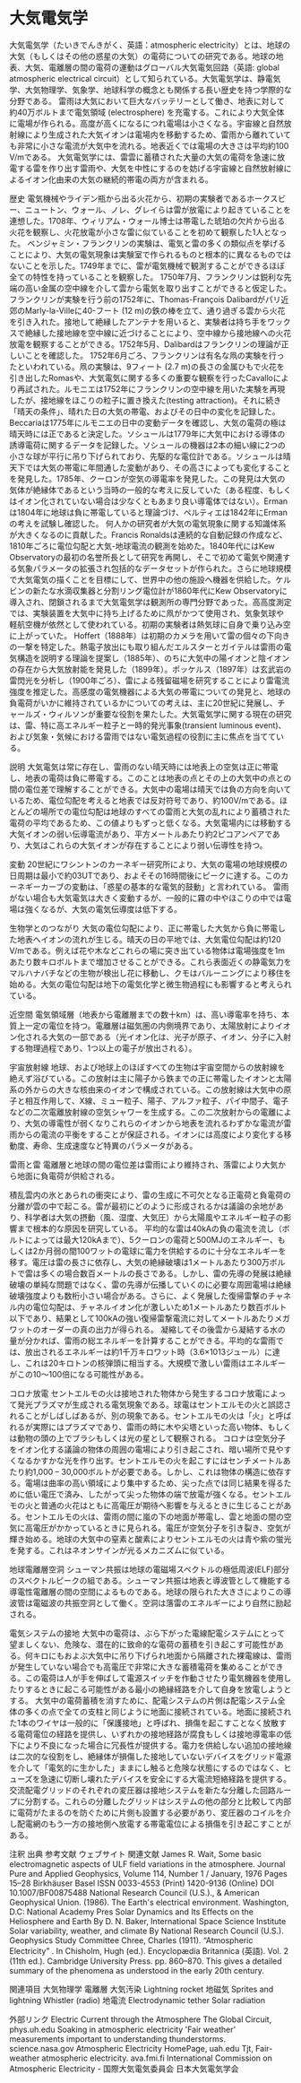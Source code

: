 # 大気電気学

大気電気学（たいきでんきがく、英語：atmospheric electricity）とは、地球の大気（もしくはその他の惑星の大気）の電荷についての研究である。地球の地表、大気、電離層の間の電荷の運動はグローバル大気電気回路（英語: global atmospheric electrical circuit）として知られている。大気電気学は、静電気学、大気物理学、気象学、地球科学の概念とも関係する長い歴史を持つ学際的な分野である。
雷雨は大気において巨大なバッテリーとして働き、地表に対して約40万ボルトまで電気領域 (electrosphere) を充電する。これにより大気全体に電場が作られる。高度が高くになるにつれ電場は小さくなる。宇宙線と自然放射線により生成された大気イオンは電場内を移動するため、雷雨から離れていても非常に小さな電流が大気中を流れる。地表近くでは電場の大きさは平均約100 V/mである。
大気電気学には、雷雲に蓄積された大量の大気の電荷を急速に放電する雷を作り出す雷雨や、大気を中性にするのを妨げる宇宙線と自然放射線によるイオン化由来の大気の継続的帯電の両方が含まれる。

歴史
電気機械やライデン瓶から出る火花から、初期の実験者であるホークスビー、ニュートン、ウォール、ノレ、グレイらは雷が放電により起きていることを連想した。1708年、ウィリアム・ウォール博士は帯電した琥珀の欠片から出る火花を観察し、火花放電が小さな雷に似ていることを初めて観察した1人となった。
ベンジャミン・フランクリンの実験は、電気と雷の多くの類似点を挙げることにより、大気の電気現象は実験室で作られるものと根本的に異なるものではないことを示した。1749年までに、雷が電気機械で観測することができるほぼ全ての特性を持っていることを観察した。
1750年7月、フランクリンは鋭利な先端の高い金属の空中線を介して雲から電気を取り出すことができると仮定した。フランクリンが実験を行う前の1752年に、Thomas-François Dalibardがパリ近郊のMarly-la-Villeに40-フート (12 m)の鉄の棒を立て、通り過ぎる雲から火花を引き入れた。接地して絶縁したアンテナを用いると、実験者は持ち手をワックスで絶縁した接地線を空中線に近づけることにより、空中線から接地線への火花放電を観察することができる。1752年5月、Dalibardはフランクリンの理論が正しいことを確認した。
1752年6月ごろ、フランクリンは有名な凧の実験を行ったといわれている。凧の実験は、9フィート (2.7 m)の長さの金属ひもで火花を引き出したRomasや、大気電気に関する多くの重要な観察を行ったCavalloにより再試された。ルモニエは1752年にフランクリンの空中線を用いた実験を再現したが、接地線をほこりの粒子に置き換えた(testing attraction)。それに続き「晴天の条件」、晴れた日の大気の帯電、およびその日中の変化を記録した。Beccariaは1775年にルモニエの日中の変動データを確認し、大気の電荷の極は晴天時には正であると決定した。ソシュールは1779年に大気中における導体の誘導電荷に関するデータを記録した。ソシュールの機器は2本の細い線に2つの小さな球が平行に吊り下げられており、先駆的な電位計である。ソシュールは晴天下では大気の帯電に年間通した変動があり、その高さによっても変化することを発見した。1785年、クーロンが空気の導電率を発見した。この発見は大気の気体が絶縁体であるという当時の一般的な考えに反していた（ある程度、もしくはイオン化されていない場合は少なくともあまり良い導電体ではない）。Ermanは1804年に地球は負に帯電していると理論づけ、ペルティエは1842年にErmanの考えを試験し確認した。
何人かの研究者が大気の電気現象に関する知識体系が大きくなるのに貢献した。Francis Ronaldsは連続的な自動記録の作成など、1810年ごろに電位勾配と大気-地球電流の観測を始めた。1840年代にはKew Observatoryの最初の名誉所長として研究を再開し、そこで初めて電気や関連する気象パラメータの拡張され包括的なデータセットが作られた。さらに地球規模で大気電気の描くことを目標にして、世界中の他の施設へ機器を供給した。ケルビンの新たな水滴収集器と分割リング電位計が1860年代にKew Observatoryに導入され、閉鎖されるまで大気電気学は観測所の専門分野であった。高高度測定では、実験装置を大気中に持ち上げるために凧がかつて使用され、気象気球や軽航空機が依然として使われている。初期の実験者は熱気球に自身で乗り込み空に上がっていた。
Hoffert（1888年）は初期のカメラを用いて雷の個々の下向きの一撃を特定した。熱電子放出にも取り組んだエルスターとガイテルは雷雨の電気構造を説明する理論を提案し（1885年）、のちに大気中の陽イオンと陰イオンの存在から大気放射能を発見した（1899年）。ポッケルス（1897年）は玄武岩の雷閃光を分析し（1900年ごろ）、雷による残留磁場を研究することにより雷電流強度を推定した。高感度の電気機器による大気の帯電についての発見と、地球の負電荷がいかに維持されているかについての考えは、主に20世紀に発展し、チャールズ・ウィルソンが重要な役割を果たした。大気電気学に関する現在の研究は、雷、特に高エネルギー粒子と一時的発光事象(transient luminous event)、および気象・気候における雷雨ではない電気過程の役割に主に焦点を当てている。

説明
大気電気は常に存在し、雷雨のない晴天時には地表上の空気は正に帯電し、地表の電荷は負に帯電する。このことは地表の点とその上の大気中の点との間の電位差で理解することができる。大気中の電場は晴天では負の方向を向いているため、電位勾配を考えると地表では反対符号であり、約100V/mである。ほとんどの場所での電位勾配は地球のすべての雷雨と大気の乱れにより蓄積された電荷の平均であるため、この値よりもずっと低くなる。大気電場内には移動する大気イオンの弱い伝導電流があり、平方メートルあたり約2ピコアンペアであり、大気はこれらの大気イオンが存在することにより弱い伝導性を持つ。

変動
20世紀にワシントンのカーネギー研究所により、大気の電場の地球規模の日周期は最小で約03UTであり、およそその16時間後にピークに達する。このカーネギーカーブの変動は、「惑星の基本的な電気的鼓動」と言われている。
雷雨がない場合も大気電気は大きく変動するが、一般的に霧の中やほこりの中では電場は強くなるが、大気の電気伝導度は低下する。

生物学とのつながり
大気の電位勾配により、正に帯電した大気から負に帯電した地表へイオンの流れが生じる。晴天の日の平地では、大気電位勾配は約120 V/mである。例えば花や木などこれらの場に突き出ている物体は電場強度を1mあたり数キロボルトまで増加させることができる。これら表面近くの静電気力をマルハナバチなどの生物が検出し花に移動し、クモはバルーニングにより移住を始める。大気の電位勾配は地下の電気化学と微生物過程にも影響すると考えられている。

近空間
電気領域層（地表から電離層までの数十km）は、高い導電率を持ち、本質上一定の電位を持つ。電離層は磁気圏の内側境界であり、太陽放射によりイオン化される大気の一部である（光イオン化は、光子が原子、イオン、分子に入射する物理過程であり、1つ以上の電子が放出される）。

宇宙放射線
地球、および地球上のほぼすべての生物は宇宙空間からの放射線を絶えず浴びている。この放射は主に陽子から鉄までの正に帯電したイオンと太陽系の外からの大きな核由来のイオンで構成されている。この放射線は大気中の原子と相互作用して、X線、ミュー粒子、陽子、アルファ粒子、パイ中間子、電子などの二次電離放射線の空気シャワーを生成する。この二次放射からの電離により、大気の導電性が弱くなりこれらのイオンから地表を流れるわずかな電流が雷雨からの電流の平衡をすることが保証される。イオンには高度により変化する移動度、寿命、生成速度など特異のパラメータがある。

雷雨と雷
電離層と地球の間の電位差は雷雨により維持され、落雷により大気から地面に負電荷が供給される。

積乱雲内の氷とあられの衝突により、雷の生成に不可欠となる正電荷と負電荷の分離が雲の中で起こる。雷が最初にどのように形成されるかは議論の余地があり、科学者は大気の摂動（風、湿度、大気圧）から太陽風やエネルギー粒子の影響まで根本的な原因を研究している。
平均的な雷は40kAの負の電流を流し（ボルトによっては最大120kAまで）、5クーロンの電荷と500MJのエネルギー、もしくは2か月弱の間100ワットの電球に電力を供給するのに十分なエネルギーを移す。電圧は雷の長さに依存し、大気の絶縁破壊は1メートルあたり300万ボルトで雷は多くの場合数百メートルの長さである。しかし、雷の先導の発展は絶縁破壊の単純な問題ではなく、雷の先導が伝播していくのに必要な周囲電場は絶縁破壊強度よりも数桁小さい場合がある。さらに、よく発展した復帰雷撃のチャネル内の電位勾配は、チャネルイオン化が激しいため1メートルあたり数百ボルト以下であり、結果として100kAの強い復帰雷撃電流に対してメートルあたりメガワットのオーダーの真の出力が得られる。
凝縮してその後雲から凝結する水の量が分かれば、雷雨の総エネルギーを計算することができる。平均的な雷雨では、放出されるエネルギーは約1千万キロワット時（3.6×1013ジュール）に達し、これは20キロトンの核弾頭に相当する。大規模で激しい雷雨はエネルギーがこの10～100倍になる可能性がある。

コロナ放電
セントエルモの火は接地された物体から発生するコロナ放電によって発光プラズマが生成される電気現象である。球電はセントエルモの火と誤認されることがしばしばあるが、別の現象である。セントエルモの火は「火」と呼ばれるが実際にはプラズマであり、雷雨の時に木や尖塔といった高い物体、もしくは動物の頭の上でブラシもしくは光の星として観察される。
コロナは空気分子をイオン化する議論の物体の周囲の電場により引き起こされ、暗い場所で見やすくなるかすかな光を作り出す。セントエルモの火を起こすにはセンチメートルあたり約1,000 – 30,000ボルトが必要である。しかし、これは物体の構造に依存する。電場は曲率の高い領域により集中するため、尖った点では同じ結果を得るために低い電圧で済み、したがって尖った物体の端で放電が強くなる。セントエルモの火と普通の火花はともに高電圧が期待へ影響を与えるときに生じることがある。セントエルモの火は、雷雨の間に嵐の下の地面が帯電し、雲と地面の間の空気に高電圧がかかっているときに見られる。電圧が空気分子を引き裂き、空気が輝き始める。地球の大気中の窒素と酸素によりセントエルモの火は青や紫の蛍光を発する。これはネオンサインが光るメカニズムに似ている。

地球電離層空洞
シューマン共振は地球の電磁場スペクトルの極低周波(ELF)部分のスペクトルピークの組である。シューマン共振は地表と導波管として機能する導電性電離層の間の空間によるものである。地球の限られた大きさによりこの導波管は電磁波の共振空洞として働く。空洞は落雷のエネルギーにより自然に励起される。

電気システムの接地
大気中の電荷は、ぶら下がった電線配電システムにとって望ましくない、危険な、潜在的に致命的な電荷の蓄積を引き起こす可能性がある。何キロにもおよぶ大気中に吊り下げられ地面から隔離された裸電線は、雷雨が発生していない場合でも高電圧で非常に大きな蓄積電荷を集めることができる。この電荷は人が手を伸ばして電源スイッチを作動させたり電気機器を使用したりするときに起こる可能性がある最小の絶縁経路を介して自身を放電しようとする。
大気中の電荷蓄積を消すために、配電システムの片側は配電システム全体の多くの点で全ての支柱と同じように地面に接続されている。地面に接続された1本のワイヤは一般的に「保護接地」と呼ばれ、損傷を起こすことなく放散する電荷電位の経路を提供し、いずれかの接地経路が腐食もしくは接地導電率の低下により不良になった場合に冗長性が提供する。電力を供給しない追加の接地線は二次的な役割をし、絶縁体が損傷した接地していないデバイスをグリッド電源を介して「電気的に生かした」ままにし触ると危険な状態にするのではなく、ヒューズを急速に切断し壊れたデバイスを安全にする大電流短絡経路を提供する。
交流配電グリッドのそれぞれの変圧器は接地システムを新たな分離した回路ループに分割する。これらの分離したグリッドはシステムの他の部分と比較して内部に電荷がたまるのを防ぐために片側も設置する必要があり、変圧器のコイルを介し配電網のもう一方の接地側へ放電する帯電電位による損傷を引き起こすことがある。

注釈
出典
参考文献
ウェブサイト
関連文献
James R. Wait, Some basic electromagnetic aspects of ULF field variations in the atmosphere. Journal Pure and Applied Geophysics, Volume 114, Number 1 / January, 1976  Pages 15–28 Birkhäuser Basel ISSN 0033-4553 (Print) 1420-9136 (Online) DOI 10.1007/BF00875488
National Research Council (U.S.)., & American Geophysical Union. (1986). The Earth's electrical environment. Washington, D.C: National Academy Pres
Solar Dynamics and Its Effects on the Heliosphere and Earth By D. N. Baker, International Space Science Institute
Solar variability, weather, and climate By National Research Council (U.S.). Geophysics Study Committee
Chree, Charles (1911). “Atmospheric Electricity” . In Chisholm, Hugh (ed.). Encyclopædia Britannica (英語). Vol. 2 (11th ed.). Cambridge University Press. pp. 860–870. This gives a detailed summary of the phenomena as understood in the early 20th century.

関連項目
大気物理学
電離層
大気汚染
Lightning rocket
地磁気
Sprites and lightning
Whistler (radio)
地電流
Electrodynamic tether
Solar radiation

外部リンク
Electric Current through the Atmosphere
The Global Circuit, phys.uh.edu
Soaking in atmospheric electricity 'Fair weather' measurements important to understanding thunderstorms. science.nasa.gov
Atmospheric Electricity HomePage, uah.edu
Tjt, Fair-weather atmospheric electricity. ava.fmi.fi
International Commission on Atmospheric Electricity - 国際大気電気委員会
日本大気電気学会